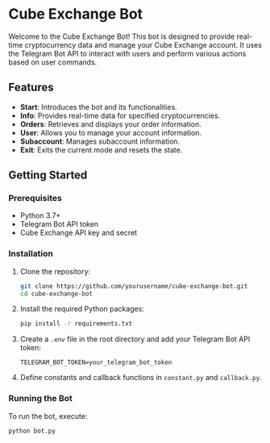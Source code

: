 # Cube Exchange Bot

Welcome to the Cube Exchange Bot! This bot is designed to provide real-time cryptocurrency data and manage your Cube Exchange account. It uses the Telegram Bot API to interact with users and perform various actions based on user commands.

## Features

- **Start**: Introduces the bot and its functionalities.
- **Info**: Provides real-time data for specified cryptocurrencies.
- **Orders**: Retrieves and displays your order information.
- **User**: Allows you to manage your account information.
- **Subaccount**: Manages subaccount information.
- **Exit**: Exits the current mode and resets the state.

## Getting Started

### Prerequisites

- Python 3.7+
- Telegram Bot API token
- Cube Exchange API key and secret

### Installation

1. Clone the repository:

    ```bash
    git clone https://github.com/yourusername/cube-exchange-bot.git
    cd cube-exchange-bot
    ```

2. Install the required Python packages:

    ```bash
    pip install -r requirements.txt
    ```

3. Create a `.env` file in the root directory and add your Telegram Bot API token:

    ```env
    TELEGRAM_BOT_TOKEN=your_telegram_bot_token
    ```

4. Define constants and callback functions in `constant.py` and `callback.py`.

### Running the Bot

To run the bot, execute:

```bash
python bot.py